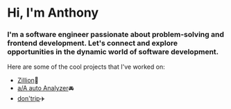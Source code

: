 # Hi, I'm Anthony 
### I'm a software engineer passionate about problem-solving and frontend development. Let's connect and explore opportunities in the dynamic world of software development.

Here are some of the cool projects that I've worked on: 
+ [Zillion](https://zillion-merq.onrender.com/)🏡
+ [a/A auto Analyzer](https://a-wong-8.github.io/Javascript-project/)🚘
+ [don'trip](https://dontrip-cf0b244dc888.herokuapp.com/)✈️